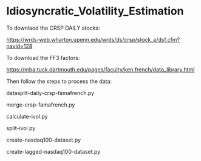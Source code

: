 # Idiosyncratic_Volatility_Estimation

To downlaod the CRSP DAILY stocks:

https://wrds-web.wharton.upenn.edu/wrds/ds/crsp/stock_a/dsf.cfm?navId=128

To download the FF3 factors:

https://mba.tuck.dartmouth.edu/pages/faculty/ken.french/data_library.html

Then follow the steps to process the data:

datasplit-daily-crsp-famafrench.py

merge-crsp-famafrench.py

calculate-ivol.py

split-ivol.py

create-nasdaq100-dataset.py

create-lagged-nasdaq100-dataset.py
